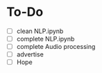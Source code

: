# To-Do
- [ ] clean NLP.ipynb
- [ ] complete NLP.ipynb
- [ ] complete Audio processing
- [ ] advertise
- [ ] Hope